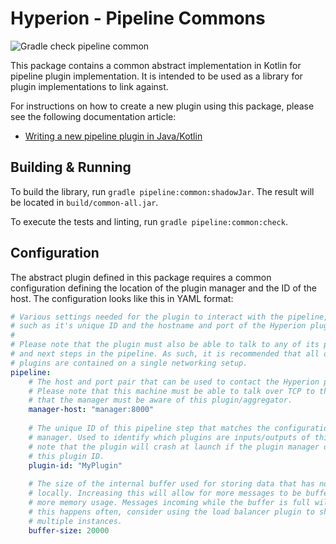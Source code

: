 # Hyperion - Pipeline Commons

![Gradle check pipeline common](https://github.com/SERG-Delft/monitoring-aware-ides/workflows/Gradle%20check%20pipeline%20common/badge.svg)

This package contains a common abstract implementation in Kotlin for pipeline plugin implementation. It is intended to be used as a library for plugin implementations to link against.

For instructions on how to create a new plugin using this package, please see the following documentation article:

- [Writing a new pipeline plugin in Java/Kotlin](/docs/writing-java-kotlin-plugin.md)

## Building & Running

To build the library, run `gradle pipeline:common:shadowJar`. The result will be located in `build/common-all.jar`.

To execute the tests and linting, run `gradle pipeline:common:check`.

## Configuration

The abstract plugin defined in this package requires a common configuration defining the location of the plugin manager and the ID of the host. The configuration looks like this in YAML format:

```yaml
# Various settings needed for the plugin to interact with the pipeline,
# such as it's unique ID and the hostname and port of the Hyperion plugin manager.
# 
# Please note that the plugin must also be able to talk to any of its previous
# and next steps in the pipeline. As such, it is recommended that all of the 
# plugins are contained on a single networking setup.
pipeline:
    # The host and port pair that can be used to contact the Hyperion plugin manager.
    # Please note that this machine must be able to talk over TCP to the manager and
    # that the manager must be aware of this plugin/aggregator.
    manager-host: "manager:8000"
  
    # The unique ID of this pipeline step that matches the configuration of the plugin
    # manager. Used to identify which plugins are inputs/outputs of this step. Please
    # note that the plugin will crash at launch if the plugin manager does not recognize
    # this plugin ID.
    plugin-id: "MyPlugin"
  
    # The size of the internal buffer used for storing data that has not yet been processed
    # locally. Increasing this will allow for more messages to be buffered, at the cost of
    # more memory usage. Messages incoming while the buffer is full will be thrown away. If
    # this happens often, consider using the load balancer plugin to shard this plugin across
    # multiple instances.
    buffer-size: 20000
```
